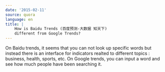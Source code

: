 ```yaml
---
date: '2015-02-11'
source: quora
language: en
title: |
    How is Baidu Trends (百度预测-大数据 知天下)
    different from Google Trends?
---
```


On Baidu trends, it seems that you can not look up specific words but
instead there is an interface for indicators realted to different topics
: business, health, sports, etc. On Google trends, you can input a word
and see how much people have been searching it.
